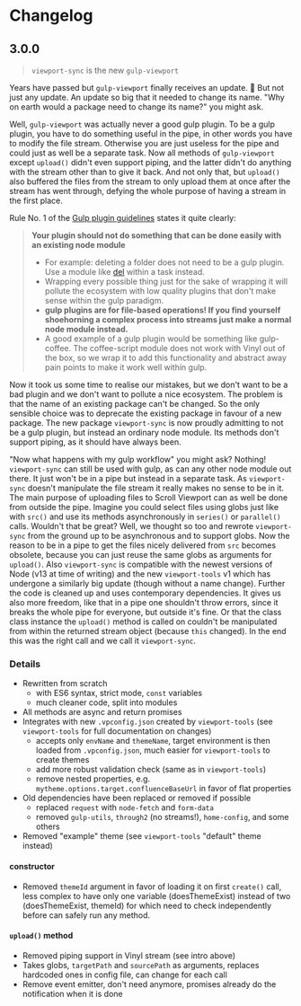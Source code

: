 # Changelog

## 3.0.0

> `viewport-sync` is the new `gulp-viewport`

Years have passed but `gulp-viewport` finally receives an update. 🎉 But not just any update. An update so big that it needed to change its name. "Why on earth would a package need to change its name?" you might ask.

Well, `gulp-viewport` was actually never a good gulp plugin. To be a gulp plugin, you have to do something useful in the pipe, in other words you have to modify the file stream. Otherwise you are just useless for the pipe and could just as well be a separate task. Now all methods of `gulp-viewport` except `upload()` didn't even support piping, and the latter didn't do anything with the stream other than to give it back. And not only that, but `upload()` also buffered the files from the stream to only upload them at once after the stream has went through, defying the whole purpose of having a stream in the first place.

Rule No. 1 of the [Gulp plugin guidelines](https://github.com/gulpjs/gulp/blob/master/docs/writing-a-plugin/guidelines.md) states it quite clearly:

> **Your plugin should not do something that can be done easily with an existing node module**
>   - For example: deleting a folder does not need to be a gulp plugin. Use a module like [del](https://github.com/sindresorhus/del) within a task instead.
>   - Wrapping every possible thing just for the sake of wrapping it will pollute the ecosystem with low quality plugins that don't make sense within the gulp paradigm.
>   - **gulp plugins are for file-based operations! If you find yourself shoehorning a complex process into streams just make a normal node module instead.**
>   - A good example of a gulp plugin would be something like gulp-coffee. The coffee-script module does not work with Vinyl out of the box, so we wrap it to add this functionality and abstract away pain points to make it work well within gulp.

Now it took us some time to realise our mistakes, but we don't want to be a bad plugin and we don't want to pollute a nice ecosystem. The problem is that the name of an existing package can't be changed. So the only sensible choice was to deprecate the existing package in favour of a new package. The new package `viewport-sync` is now proudly admitting to not be a gulp plugin, but instead an ordinary node module. Its methods don't support piping, as it should have always been.

"Now what happens with my gulp workflow" you might ask? Nothing! `viewport-sync` can still be used with gulp, as can any other node module out there. It just won't be in a pipe but instead in a separate task. As `viewport-sync` doesn't manipulate the file stream it really makes no sense to be in it. The main purpose of uploading files to Scroll Viewport can as well be done from outside the pipe. Imagine you could select files using globs just like with `src()` and use its methods asynchronously in `series()` or `parallel()` calls. Wouldn't that be great? Well, we thought so too and rewrote `viewport-sync` from the ground up to be asynchronous and to support globs. Now the reason to be in a pipe to get the files nicely delivered from `src` becomes obsolete, because you can just reuse the same globs as arguments for `upload()`. Also `viewport-sync` is compatible with the newest versions of Node (v13 at time of writing) and the new `viewport-tools` v1 which has undergone a similarly big update (though without a name change). Further the code is cleaned up and uses contemporary dependencies. It gives us also more freedom, like that in a pipe one shouldn't throw errors, since it breaks the whole pipe for everyone, but outside it's fine. Or that the class class instance the `upload()` method is called on couldn't be manipulated from within the returned stream object (because `this` changed). In the end this was the right call and we call it `viewport-sync`.

### Details

- Rewritten from scratch
    - with ES6 syntax, strict mode, `const` variables
    - much cleaner code, split into modules    
- All methods are async and return promises
- Integrates with new `.vpconfig.json` created by `viewport-tools` (see `viewport-tools` for full documentation on changes)
    - accepts only `envName` and `themeName`, target environment is then loaded from `.vpconfig.json`, much easier for `viewport-tools` to create themes
    - add more robust validation check (same as in `viewport-tools`)
    - remove nested properties, e.g. `mytheme.options.target.confluenceBaseUrl` in favor of flat properties
- Old dependencies have been replaced or removed if possible
    - replaced `request` with `node-fetch` and `form-data`
    - removed `gulp-utils`, `through2` (no streams!), `home-config`, and some others
- Removed "example" theme (see `viewport-tools` "default" theme instead)
   
#### constructor

- Removed `themeId` argument in favor of loading it on first `create()` call, less complex to have only one variable (doesThemeExist) instead of two (doesThemeExist, themeId) for which need to check independently before can safely run any method.

#### `upload()` method

- Removed piping support in Vinyl stream (see intro above)
- Takes globs, `targetPath` and `sourcePath` as arguments, replaces hardcoded ones in config file, can change for each call
- Remove event emitter, don't need anymore, promises already do the notification when it is done